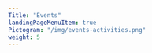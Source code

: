 ```yaml
---
Title: "Events"
landingPageMenuItem: true
Pictogram: "/img/events-activities.png"
weight: 5
---
```

